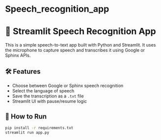 # Speech_recognition_app

# 🎤 Streamlit Speech Recognition App

This is a simple speech-to-text app built with Python and Streamlit. It uses the microphone to capture speech and transcribes it using Google or Sphinx APIs.

## 🛠 Features
- Choose between Google or Sphinx speech recognition
- Select the language of speech
- Save the transcription as a `.txt` file
- Streamlit UI with pause/resume logic

## 🚀 How to Run

```bash
pip install -r requirements.txt
streamlit run app.py
